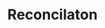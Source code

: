 ---
layout: project
project: former-congressmembers
project_order: 6
title: Reconcilaton
tagline: "Cleaning and verifying the data"
header_image: about-nyu-washingtonsquare.jpg
guff: "Data, like the parts of life it attempts to record, is messy and typo-ridden. Cleaning it is a necessary and painful task."
---